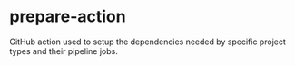 # prepare-action
GitHub action used to setup the dependencies needed by specific project types and their pipeline jobs.
